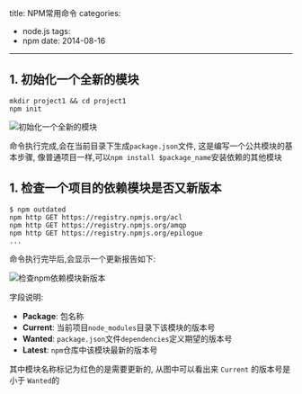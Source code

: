 title: NPM常用命令
categories:
  - node.js
tags:
  - npm
date: 2014-08-16
---

## 1. 初始化一个全新的模块

```
mkdir project1 && cd project1
npm init
```


![初始化一个全新的模块][1]


命令执行完成,会在当前目录下生成`package.json`文件, 这是编写一个公共模块的基本步骤, 像普通项目一样,可以`npm install $package_name`安装依赖的其他模块




## 1. 检查一个项目的依赖模块是否又新版本

```
$ npm outdated
npm http GET https://registry.npmjs.org/acl
npm http GET https://registry.npmjs.org/amqp
npm http GET https://registry.npmjs.org/epilogue
...
```

命令执行完毕后,会显示一个更新报告如下:

<!-- more -->


![检查npm依赖模块新版本][2]



字段说明:

- **Package**:
    包名称
- **Current**:
    当前项目`node_modules`目录下该模块的版本号
- **Wanted**:
    `package.json`文件`dependencies`定义期望的版本号
- **Latest**:
    `npm`仓库中该模块最新的版本号

其中模块名称标记为红色的是需要更新的, 从图中可以看出来 `Current` 的版本号是小于 `Wanted`的

  [1]: /assets/images/B1F8FA0F-178F-4338-9342-3361FCE1DC5B.png
  [2]: /assets/images/EBE0EB56-03B1-4618-A84B-C17B45619B4A.png
